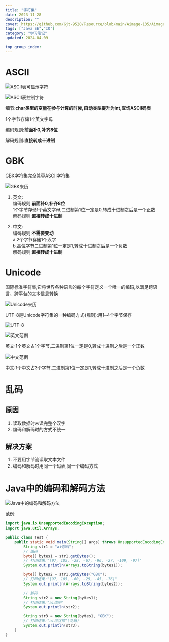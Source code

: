 ```yaml
---
title: "字符集"
date: 2023-11-28
description: ""
cover: https://github.com/Gjt-9520/Resource/blob/main/Aimage-135/Aimage74.jpg?raw=true
tags: ["Java SE","IO"]
category: "学习笔记"
updated: 2024-04-09

top_group_index:
---
```


# ASCII

![ASCII表可显示字符](../images/ASCII表可显示字符.png)

![ASCII表控制字符](../images/ASCII表控制字符.png)

细节:**char类型的变量在参与计算的时候,自动类型提升为int,查询ASCII码表**

1个字节存储1个英文字母         

编码规则:**前面补0,补齐8位**

解码规则:**直接转成十进制**

# GBK

GBK字符集完全兼容ASCII字符集

![GBK来历](../images/GBK来历.png)

1. 英文:          
编码规则:**前面补0,补齐8位**          
1个字节存储1个英文字母,二进制第1位一定是0,转成十进制之后是一个正数                         
解码规则:**直接转成十进制**

2. 中文:             
编码规则:**不需要变动**              
a.2个字节存储1个汉字           
b.高位字节二进制第1位一定是1,转成十进制之后是一个负数           
解码规则:**直接转成十进制**

# Unicode

国际标准字符集,它将世界各种语言的每个字符定义一个唯一的编码,以满足跨语言、跨平台的文本信息转换

![Unicode来历](../images/Unicode来历.png)

UTF-8是Unicode字符集的一种编码方式(规则):用1~4个字节保存

![UTF-8](../images/UTF-8.png)

![英文范例](../images/英文Unicode.png)

英文:1个英文占1个字节,二进制第1位一定是0,转成十进制之后是一个正数          

![中文范例](../images/中文Unicode.png)

中文:1个中文占3个字节,二进制第1位一定是1,转成十进制之后是一个负数    

# 乱码

## 原因

1. 读取数据时未读完整个汉字
2. 编码和解码时的方式不统一

## 解决方案

1. 不要用字节流读取文本文件
2. 编码和解码时用同一个码表,同一个编码方式

# Java中的编码和解码方法

![Java中的编码和解码方法](../images/Java中的编码和解码方法.png)

范例:

```java
import java.io.UnsupportedEncodingException;
import java.util.Arrays;

public class Test {
    public static void main(String[] args) throws UnsupportedEncodingException {
        String str1 = "ai你哟";
        // 编码
        byte[] bytes1 = str1.getBytes();
        // 打印结果:"[97, 105, -28, -67, -96, -27, -109, -97]"
        System.out.println(Arrays.toString(bytes1));

        byte[] bytes2 = str1.getBytes("GBK");
        // 打印结果:"[97, 105, -60, -29, -45, -76]"
        System.out.println(Arrays.toString(bytes2));

        // 解码
        String str2 = new String(bytes1);
        // 打印结果:"ai你哟"
        System.out.println(str2);

        String str3 = new String(bytes1, "GBK");
        // 打印结果:"ai浣犲摕"(乱码)
        System.out.println(str3);
    }
}
```